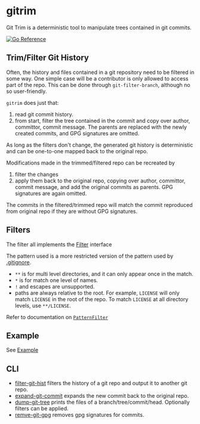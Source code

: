 # gitrim

Git Trim is a deterministic tool to manipulate trees contained in git commits.

[![Go Reference](https://pkg.go.dev/badge/github.com/fardream/gitrim.svg)](https://pkg.go.dev/github.com/fardream/gitrim)

## Trim/Filter Git History

Often, the history and files contained in a git repository need to be filtered in some way.
One simple case will be a contributor is only allowed to access part of the repo.
This can be done through `git-filter-branch`, although no so user-friendly.

`gitrim` does just that:

1. read git commit history.
1. from start, filter the tree contained in the commit and copy over author, committor, commit message.
   The parents are replaced with the newly created commits, and GPG signatures are omitted.

As long as the filters don't change, the generated git history is deterministic and can be one-to-one mapped back to the original repo.

Modifications made in the trimmed/filtered repo can be recreated by

1. filter the changes
1. apply them back to the original repo, copying over author, committor, commit message, and add the original commits as parents.
   GPG signatures are again omitted.

The commits in the filtered/trimmed repo will match the commit reproduced from original repo if they are without GPG signatures.

## Filters

The filter all implements the [Filter](https://pkg.go.dev/github.com/fardream/gitrim#Filter) interface

The pattern used is a more restricted version of the pattern used by [.gitignore](https://git-scm.com/docs/gitignore).

- `**` is for multi level directories, and it can only appear once in the match.
- `*` is for match one level of names.
- `!` and escapes are unsupported.
- paths are always relative to the root. For example, `LICENSE` will only match `LICENSE` in the root of the repo. To match `LICENSE` at all directory levels, use `**/LICENSE`.

Refer to documentation on [`PatternFilter`](https://pkg.go.dev/github.com/fardream/gitrim#PatternFilter)

## Example

See [Example](https://pkg.go.dev/github.com/fardream/gitrim#example-package)

## CLI

- [filter-git-hist](cmd/filter-git-hist) filters the history of a git repo and output it to another git repo.
- [expand-git-commit](cmd/expand-git-commit) expands the new commit back to the original repo.
- [dump-git-tree](cmd/dump-git-tree) prints the files of a branch/tree/commit/head. Optionally filters can be applied.
- [remve-git-gpg](cmd/remove-git-gpg) removes gpg signatures for commits.
